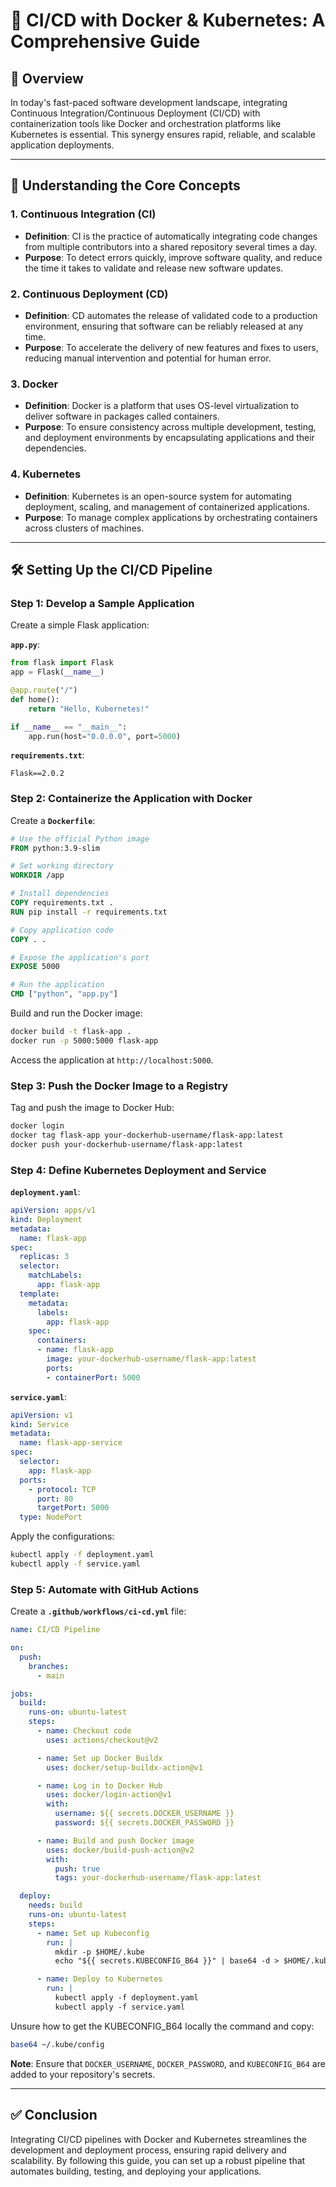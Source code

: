 # 🚀 CI/CD with Docker & Kubernetes: A Comprehensive Guide

## 📌 Overview

In today's fast-paced software development landscape, integrating Continuous Integration/Continuous Deployment (CI/CD) with containerization tools like Docker and orchestration platforms like Kubernetes is essential. This synergy ensures rapid, reliable, and scalable application deployments.

---

## 🔄 Understanding the Core Concepts

### 1. Continuous Integration (CI)

* **Definition**: CI is the practice of automatically integrating code changes from multiple contributors into a shared repository several times a day.
* **Purpose**: To detect errors quickly, improve software quality, and reduce the time it takes to validate and release new software updates.

### 2. Continuous Deployment (CD)

* **Definition**: CD automates the release of validated code to a production environment, ensuring that software can be reliably released at any time.
* **Purpose**: To accelerate the delivery of new features and fixes to users, reducing manual intervention and potential for human error.

### 3. Docker

* **Definition**: Docker is a platform that uses OS-level virtualization to deliver software in packages called containers.
* **Purpose**: To ensure consistency across multiple development, testing, and deployment environments by encapsulating applications and their dependencies.

### 4. Kubernetes

* **Definition**: Kubernetes is an open-source system for automating deployment, scaling, and management of containerized applications.
* **Purpose**: To manage complex applications by orchestrating containers across clusters of machines.

---

## 🛠️ Setting Up the CI/CD Pipeline

### Step 1: Develop a Sample Application

Create a simple Flask application:

**`app.py`**:

```python
from flask import Flask
app = Flask(__name__)

@app.route("/")
def home():
    return "Hello, Kubernetes!"

if __name__ == "__main__":
    app.run(host="0.0.0.0", port=5000)
```



**`requirements.txt`**:

```
Flask==2.0.2
```



### Step 2: Containerize the Application with Docker

Create a **`Dockerfile`**:

```dockerfile
# Use the official Python image
FROM python:3.9-slim

# Set working directory
WORKDIR /app

# Install dependencies
COPY requirements.txt .
RUN pip install -r requirements.txt

# Copy application code
COPY . .

# Expose the application's port
EXPOSE 5000

# Run the application
CMD ["python", "app.py"]
```



Build and run the Docker image:

```bash
docker build -t flask-app .
docker run -p 5000:5000 flask-app
```



Access the application at `http://localhost:5000`.

### Step 3: Push the Docker Image to a Registry

Tag and push the image to Docker Hub:

```bash
docker login
docker tag flask-app your-dockerhub-username/flask-app:latest
docker push your-dockerhub-username/flask-app:latest
```



### Step 4: Define Kubernetes Deployment and Service

**`deployment.yaml`**:

```yaml
apiVersion: apps/v1
kind: Deployment
metadata:
  name: flask-app
spec:
  replicas: 3
  selector:
    matchLabels:
      app: flask-app
  template:
    metadata:
      labels:
        app: flask-app
    spec:
      containers:
      - name: flask-app
        image: your-dockerhub-username/flask-app:latest
        ports:
        - containerPort: 5000
```



**`service.yaml`**:

```yaml
apiVersion: v1
kind: Service
metadata:
  name: flask-app-service
spec:
  selector:
    app: flask-app
  ports:
    - protocol: TCP
      port: 80
      targetPort: 5000
  type: NodePort
```



Apply the configurations:

```bash
kubectl apply -f deployment.yaml
kubectl apply -f service.yaml
```



### Step 5: Automate with GitHub Actions

Create a **`.github/workflows/ci-cd.yml`** file:

```yaml
name: CI/CD Pipeline

on:
  push:
    branches:
      - main

jobs:
  build:
    runs-on: ubuntu-latest
    steps:
      - name: Checkout code
        uses: actions/checkout@v2

      - name: Set up Docker Buildx
        uses: docker/setup-buildx-action@v1

      - name: Log in to Docker Hub
        uses: docker/login-action@v1
        with:
          username: ${{ secrets.DOCKER_USERNAME }}
          password: ${{ secrets.DOCKER_PASSWORD }}

      - name: Build and push Docker image
        uses: docker/build-push-action@v2
        with:
          push: true
          tags: your-dockerhub-username/flask-app:latest

  deploy:
    needs: build
    runs-on: ubuntu-latest
    steps:
      - name: Set up Kubeconfig
        run: |
          mkdir -p $HOME/.kube
          echo "${{ secrets.KUBECONFIG_B64 }}" | base64 -d > $HOME/.kube/config

      - name: Deploy to Kubernetes
        run: |
          kubectl apply -f deployment.yaml
          kubectl apply -f service.yaml
```

Unsure how to get the KUBECONFIG_B64 locally the command and copy:

```bash
base64 ~/.kube/config
```



**Note**: Ensure that `DOCKER_USERNAME`, `DOCKER_PASSWORD`, and `KUBECONFIG_B64` are added to your repository's secrets.

---

## ✅ Conclusion

Integrating CI/CD pipelines with Docker and Kubernetes streamlines the development and deployment process, ensuring rapid delivery and scalability. By following this guide, you can set up a robust pipeline that automates building, testing, and deploying your applications.
